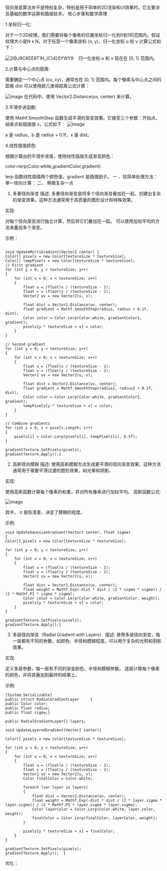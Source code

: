 径向渐变算法并不是特别复杂，特别是用于简单的2D渲染和UI效果时。它主要涉及基础的数学运算和插值技术。
核心步骤和数学原理

1.坐标归一化:

对于一个2D纹理，我们需要将每个像素的位置坐标归一化到0到1的范围内。假设纹理大小是N x N，对于任意一个像素坐标 (x, y)，归一化坐标 u 和 v 计算公式如下：

![2@J9CKEE8T1H_)C}4}SYWY9](https://github.com/Lyy-My/UI/assets/58832511/e32bc50e-e1bf-41e4-b626-9fe41c3c15a0)   
归一化坐标 u 和 v 现在在 [0, 1] 范围内。

2.计算与中心点的距离:

需要确定一个中心点 (cx, cy)，通常也在 [0, 1] 范围内。每个像素与中心点之间的距离 dist 可以使用欧几里得距离公式计算：

![image](https://github.com/Lyy-My/UI/assets/58832511/1bddb93e-9fd7-4780-8e26-638a1a34e711)
在代码中，使用 Vector2.Distance(uv, center) 来计算。

3.平滑步进函数:

使用 Mathf.SmoothStep 函数生成平滑的渐变效果。它接受三个参数：开始点、结束点和插值值 x，公式如下：
![image](https://github.com/Lyy-My/UI/assets/58832511/8c3d4e50-253e-4004-b117-ba43b387e0f7) 

a 是 radius，b 是 radius + 0.1f，x 是 dist。

4.线性插值颜色:

根据计算出的平滑步进值，使用线性插值生成渐变颜色：
 
color=lerp(Color.white,gradientColor,gradient)   

lerp 函数线性插值两个颜色值，gradient 是插值因子。
一 、较简单处理方法：
单一径向计算：
二、 稍微复杂一点
1. 多重径向渐变
描述: 多重径向渐变是将多个径向渐变叠加在一起，创建出复杂的渐变效果。这种方法通常用于高质量的图形设计和特殊效果。

实现:

对每个径向渐变进行独立计算，然后将它们叠加在一起。
可以使用加权平均的方法来叠加多个渐变。

示例：

      
    void UpdateMultiGradient(Vector2 center) {  
    Color[] pixels = new Color[textureSize * textureSize];   
    Color[] tempPixels = new Color[textureSize * textureSize];
    // First gradient
    for (int y = 0; y < textureSize; y++)  
    {
        for (int x = 0; x < textureSize; x++)
        {
            float u = (float)x / (textureSize - 1);
            float v = (float)y / (textureSize - 1);
            Vector2 uv = new Vector2(u, v);

            float dist = Vector2.Distance(uv, center);
            float gradient = Mathf.SmoothStep(radius, radius + 0.1f, dist);
            Color color = Color.Lerp(Color.white, gradientColor1, gradient);
            pixels[y * textureSize + x] = color;
        }
    }

    // Second gradient
    for (int y = 0; y < textureSize; y++)
    {
        for (int x = 0; x < textureSize; x++)
        {
            float u = (float)x / (textureSize - 1);
            float v = (float)y / (textureSize - 1);
            Vector2 uv = new Vector2(u, v);

            float dist = Vector2.Distance(uv, center);
            float gradient = Mathf.SmoothStep(radius2, radius2 + 0.1f, dist);
            Color color = Color.Lerp(Color.white, gradientColor2, gradient);
            tempPixels[y * textureSize + x] = color;
        }
    }

    // Combine gradients
    for (int i = 0; i < pixels.Length; i++) 
    {
        pixels[i] = Color.Lerp(pixels[i], tempPixels[i], 0.5f);
    }

    gradientTexture.SetPixels(pixels);
    gradientTexture.Apply();} 

2. 高斯径向模糊
描述: 使用高斯模糊方法生成更平滑的径向渐变效果。这种方法通常用于需要平滑过渡的图形效果，如光晕和阴影。

实现:

使用高斯函数计算每个像素的权重，并对所有像素进行加权平均。
高斯函数公式:

![image](https://github.com/Lyy-My/UI/assets/58832511/e00c1629-7628-4e28-99c0-dab06ea4d66e)

其中， σ 是标准差，决定了模糊的程度。

示例:

    void UpdateGaussianGradient(Vector2 center, float sigma)
    {
    Color[] pixels = new Color[textureSize * textureSize]; 

    for (int y = 0; y < textureSize; y++)
    {
        for (int x = 0; x < textureSize; x++)
        {
            float u = (float)x / (textureSize - 1);
            float v = (float)y / (textureSize - 1);
            Vector2 uv = new Vector2(u, v);

            float dist = Vector2.Distance(uv, center);
            float weight = Mathf.Exp(-dist * dist / (2 * sigma * sigma)) / (2 * Mathf.PI * sigma * sigma);
            Color color = Color.Lerp(Color.white, gradientColor, weight);
            pixels[y * textureSize + x] = color;
        }
    }

    gradientTexture.SetPixels(pixels);
    gradientTexture.Apply();}

3. 多层径向渐变（Radial Gradient with Layers）
描述: 使用多层径向渐变，每一层都有不同的参数，如颜色、半径和模糊程度。可以用于复杂的光照和阴影效果。

实现:

定义多层参数，每一层有不同的渐变颜色、半径和模糊参数。
逐层计算每个像素的颜色，并将其叠加到最终的结果上。

示例:


    [System.Serializable] 
    public struct RadialGradientLayer     {
    public Color color;     
    public float radius; 
    public float sigma;}

    public RadialGradientLayer[] layers; 

    void UpdateLayeredGradient(Vector2 center){
    
    Color[] pixels = new Color[textureSize * textureSize];

    for (int y = 0; y < textureSize; y++)
    {
        for (int x = 0; x < textureSize; x++)
        {
            float u = (float)x / (textureSize - 1);
            float v = (float)y / (textureSize - 1);
            Vector2 uv = new Vector2(u, v);
            Color finalColor = Color.white;

            foreach (var layer in layers)
            {
                float dist = Vector2.Distance(uv, center); 
                float weight = Mathf.Exp(-dist * dist / (2 * layer.sigma * layer.sigma)) / (2 * Mathf.PI * layer.sigma * layer.sigma);
                Color layerColor = Color.Lerp(Color.white, layer.color, weight); 
                finalColor = Color.Lerp(finalColor, layerColor, weight);
            }

            pixels[y * textureSize + x] = finalColor;
        }
    }

    gradientTexture.SetPixels(pixels); 
    gradientTexture.Apply();  }
    
优化：
